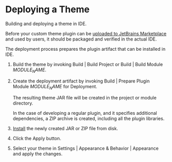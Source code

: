 <!-- Copyright 2000-2023 JetBrains s.r.o. and contributors. Use of this source code is governed by the Apache 2.0 license. -->

# Deploying a Theme

<link-summary>Building and deploying a theme in IDE.</link-summary>

Before your custom theme plugin can be [uploaded to JetBrains Marketplace](publishing_plugin.md#uploading-a-plugin-to-jetbrains-marketplace) and used by users, it should be packaged and verified in the actual IDE.

The deployment process prepares the plugin artifact that can be installed in IDE.

<procedure title="Deploying Theme Plugin">

1. Build the theme by invoking <ui-path>Build | Build Project</ui-path> or <ui-path>Build | Build Module $MODULE_NAME$</ui-path>.
2. Create the deployment artifact by invoking <ui-path>Build | Prepare Plugin Module $MODULE_NAME$ for Deployment</ui-path>.

   The resulting theme JAR file will be created in the project or module directory.

   In the case of developing a regular plugin, and it specifies additional dependencies, a&nbsp;ZIP archive is created, including all the plugin libraries.
3. [Install](https://www.jetbrains.com/help/idea/managing-plugins.html#installing-plugins-from-disk) the newly created JAR or ZIP file from disk.
4. Click the <control>Apply</control> button.
5. Select your theme in <ui-path>Settings | Appearance & Behavior | Appearance</ui-path> and apply the changes.

</procedure>
